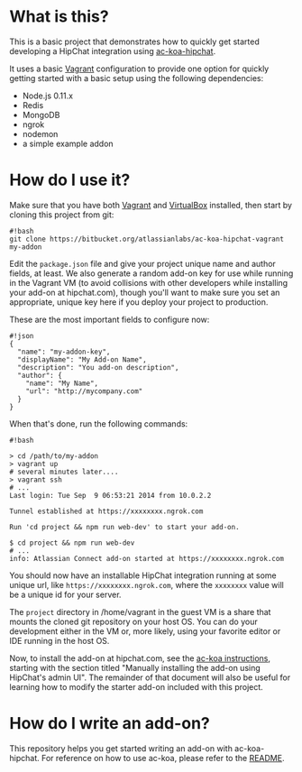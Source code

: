 # What is this?

This is a basic project that demonstrates how to quickly get started developing a HipChat integration using [ac-koa-hipchat](https://bitbucket.org/atlassianlabs/ac-koa-hipchat).

It uses a basic [Vagrant](https://www.vagrantup.com) configuration to provide one option for quickly getting started with a basic setup using the following dependencies:

* Node.js 0.11.x
* Redis
* MongoDB
* ngrok
* nodemon
* a simple example addon

# How do I use it?

Make sure that you have both [Vagrant](https://www.vagrantup.com/downloads.html) and [VirtualBox](https://www.virtualbox.org/wiki/Downloads) installed, then start by cloning this project from git:

```
#!bash
git clone https://bitbucket.org/atlassianlabs/ac-koa-hipchat-vagrant my-addon
```

Edit the `package.json` file and give your project unique name and author fields, at least.  We also generate a random add-on key for use while running in the Vagrant VM (to avoid collisions with other developers while installing your add-on at hipchat.com), though you'll want to make sure you set an appropriate, unique key here if you deploy your project to production.

These are the most important fields to configure now:

```
#!json
{
  "name": "my-addon-key",
  "displayName": "My Add-on Name",
  "description": "You add-on description",
  "author": {
    "name": "My Name",
    "url": "http://mycompany.com"
  }
}
```

When that's done, run the following commands:

```
#!bash

> cd /path/to/my-addon
> vagrant up
# several minutes later....
> vagrant ssh
# ...
Last login: Tue Sep  9 06:53:21 2014 from 10.0.2.2

Tunnel established at https://xxxxxxxx.ngrok.com

Run 'cd project && npm run web-dev' to start your add-on.

$ cd project && npm run web-dev
# ...
info: Atlassian Connect add-on started at https://xxxxxxxx.ngrok.com
```

You should now have an installable HipChat integration running at some unique url, like `https://xxxxxxxx.ngrok.com`, where the `xxxxxxxx` value will be a unique id for your server.

The `project` directory in /home/vagrant in the guest VM is a share that mounts the cloned git repository on your host OS.  You can do your development either in the VM or, more likely, using your favorite editor or IDE running in the host OS.

Now, to install the add-on at hipchat.com, see the [ac-koa instructions](https://bitbucket.org/atlassianlabs/ac-koa-hipchat/wiki/Getting_Started#markdown-header-manually-installing-the-add-on-using-hipchats-admin-ui), starting with the section titled "Manually installing the add-on using HipChat's admin UI".  The remainder of that document will also be useful for learning how to modify the starter add-on included with this project.

# How do I write an add-on?

This repository helps you get started writing an add-on with ac-koa-hipchat. For reference on how to use ac-koa, please refer to the [README](https://bitbucket.org/atlassianlabs/ac-koa-hipchat).

